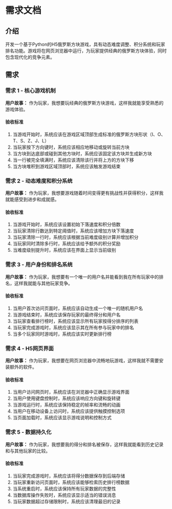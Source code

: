 # 需求文档

## 介绍

开发一个基于Python的H5俄罗斯方块游戏，具有动态难度调整、积分系统和玩家排名功能。游戏将在网页浏览器中运行，为玩家提供经典的俄罗斯方块体验，同时包含现代化的竞争元素。

## 需求

### 需求 1 - 核心游戏机制

**用户故事：** 作为玩家，我想要玩经典的俄罗斯方块游戏，这样我就能享受熟悉的游戏体验。

#### 验收标准

1. 当游戏开始时，系统应该在游戏区域顶部生成标准的俄罗斯方块形状（I、O、T、S、Z、J、L）
2. 当玩家按下方向键时，系统应该相应地移动或旋转当前方块
3. 当方块到达底部或碰到其他方块时，系统应该固定该方块并生成新方块
4. 当一行被完全填满时，系统应该清除该行并将上方的方块下移
5. 当方块堆积到游戏区域顶部时，系统应该触发游戏结束

### 需求 2 - 动态难度和积分系统

**用户故事：** 作为玩家，我想要游戏随着时间变得更有挑战性并获得积分，这样我就能感受到进步和成就感。

#### 验收标准

1. 当游戏开始时，系统应该设置初始下落速度和积分倍数
2. 当玩家清除行数达到特定阈值时，系统应该增加方块下落速度
3. 当玩家清除一行时，系统应该根据当前难度级别计算并增加积分
4. 当玩家同时清除多行时，系统应该给予额外的积分奖励
5. 当难度级别提升时，系统应该在界面上显示当前级别

### 需求 3 - 用户身份和排名系统

**用户故事：** 作为玩家，我想要有一个唯一的用户名并能看到我在所有玩家中的排名，这样我就能与其他玩家竞争。

#### 验收标准

1. 当用户首次访问页面时，系统应该自动生成一个唯一的随机用户名
2. 当游戏结束时，系统应该保存玩家的最终得分和用户名
3. 当玩家查看排行榜时，系统应该显示所有玩家按得分排序的列表
4. 当玩家完成游戏时，系统应该显示其在所有参与玩家中的排名
5. 当多个玩家同时游戏时，系统应该实时更新排行榜

### 需求 4 - H5网页界面

**用户故事：** 作为玩家，我想要在网页浏览器中流畅地玩游戏，这样我就不需要安装额外的软件。

#### 验收标准

1. 当用户访问网页时，系统应该在浏览器中正确显示游戏界面
2. 当用户使用键盘控制时，系统应该响应方向键和旋转键
3. 当游戏运行时，系统应该保持稳定的帧率和流畅的动画
4. 当用户在移动设备上访问时，系统应该提供触摸控制选项
5. 当页面加载时，系统应该显示游戏说明和控制方式

### 需求 5 - 数据持久化

**用户故事：** 作为玩家，我想要我的得分和排名被保存，这样我就能看到历史记录和与其他玩家的比较。

#### 验收标准

1. 当玩家完成游戏时，系统应该将得分数据保存到后端存储
2. 当玩家重新访问页面时，系统应该能够检索历史排行榜数据
3. 当系统重启时，系统应该保持所有玩家数据的完整性
4. 当数据库操作失败时，系统应该显示适当的错误消息
5. 当玩家数据超过存储限制时，系统应该清理最旧的记录